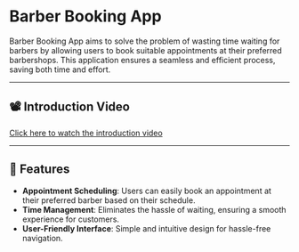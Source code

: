 # Barber Booking App

Barber Booking App aims to solve the problem of wasting time waiting for barbers by allowing users to book suitable appointments at their preferred barbershops. This application ensures a seamless and efficient process, saving both time and effort.

---

## 📽️ Introduction Video

[Click here to watch the introduction video](https://drive.google.com/file/d/1hKUOhkcrSONLRTwquZK9LVJxmE38JPFV/view?pli=1)

---

## 📖 Features

- **Appointment Scheduling**: Users can easily book an appointment at their preferred barber based on their schedule.  
- **Time Management**: Eliminates the hassle of waiting, ensuring a smooth experience for customers.  
- **User-Friendly Interface**: Simple and intuitive design for hassle-free navigation.  
